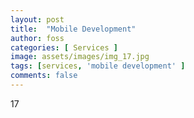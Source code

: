 ```yaml
---
layout: post
title:  "Mobile Development"
author: foss
categories: [ Services ]
image: assets/images/img_17.jpg
tags: [services, 'mobile development' ]
comments: false
---
```

17
